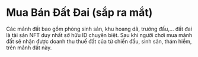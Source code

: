 # Mua Bán Đất Đai (sắp ra mắt)

Các mảnh đất bao gồm phòng sinh sản, khu hoang dã, trường đấu,… đất đai là tài sản NFT duy nhất sở hữu ID chuyên biệt. Sau khi người chơi mua mảnh đất sẽ nhận được doanh thu thuế đất của từ chiến đấu, sinh sản, thám hiểm, trên mảnh đất này.
